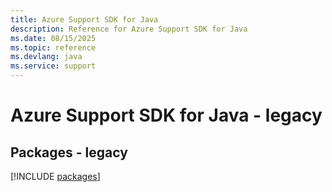 ```yaml
---
title: Azure Support SDK for Java
description: Reference for Azure Support SDK for Java
ms.date: 08/15/2025
ms.topic: reference
ms.devlang: java
ms.service: support
---
```

# Azure Support SDK for Java - legacy
## Packages - legacy
[!INCLUDE [packages](support-index.md)]